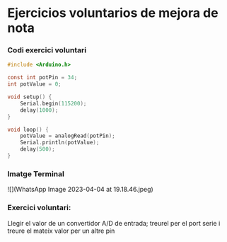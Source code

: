 # Ejercicios voluntarios de mejora de nota
### Codi exercici voluntari

```c
#include <Arduino.h>

const int potPin = 34;
int potValue = 0;

void setup() {
    Serial.begin(115200);
    delay(1000);
}

void loop() {
    potValue = analogRead(potPin);
    Serial.println(potValue);
    delay(500);
}
```

### Imatge Terminal

![](WhatsApp Image 2023-04-04 at 19.18.46.jpeg)

### Exercici voluntari:
Llegir el valor de un convertidor A/D de entrada; treurel per el port serie i treure el mateix valor per un altre pin
